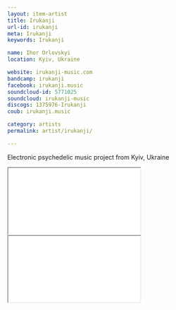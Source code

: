 ```yaml
---
layout: item-artist
title: Irukanji
url-id: irukanji
meta: Irukanji
keywords: Irukanji

name: Ihor Orlovskyi
location: Kyiv, Ukraine

website: irukanji-music.com
bandcamp: irukanji
facebook: irukanji.music
soundcloud-id: 5771025
soundcloud: irukanji-music
discogs: 1375976-Irukanji
coub: irukanji.music

category: artists
permalink: artist/irukanji/

---
```



<!-- <iframe src="//coub.com/embed/6zz38?muted=false&autostart=false&originalSize=false&hideTopBar=false&startWithHD=true" allowfullscreen="true" frameborder="0" width="480" height="270"></iframe>
 -->

<p>Electronic psychedelic music project from Kyiv, Ukraine</p>

<div class="embed-responsive embed-responsive-4by3">
	<iframe class="embed-responsive-item" src="//coub.com/embed/6zz38?muted=false&autostart=false&originalSize=false&hideTopBar=false&startWithHD=true"></iframe>
</div>

<div class="embed-responsive embed-responsive-4by3">
	<iframe class="embed-responsive-item" src="//coub.com/embed/3hy04?muted=false&autostart=false&originalSize=false&hideTopBar=false&startWithHD=true"></iframe>
</div>